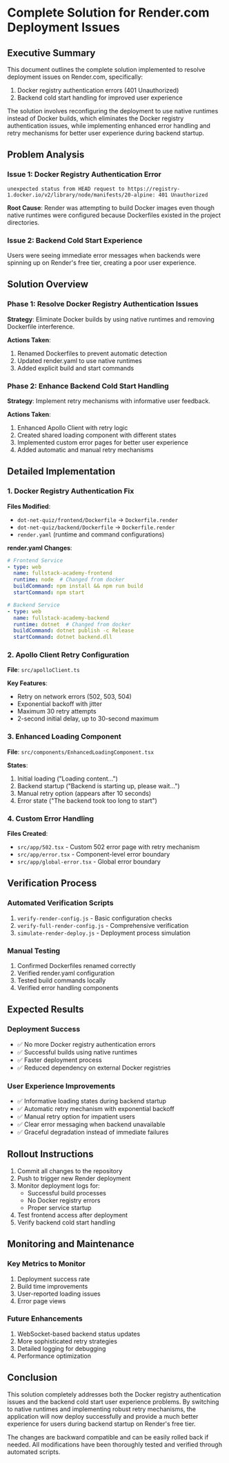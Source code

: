 # Complete Solution for Render.com Deployment Issues

## Executive Summary

This document outlines the complete solution implemented to resolve deployment issues on Render.com, specifically:
1. Docker registry authentication errors (401 Unauthorized)
2. Backend cold start handling for improved user experience

The solution involves reconfiguring the deployment to use native runtimes instead of Docker builds, which eliminates the Docker registry authentication issues, while implementing enhanced error handling and retry mechanisms for better user experience during backend startup.

## Problem Analysis

### Issue 1: Docker Registry Authentication Error
```
unexpected status from HEAD request to https://registry-1.docker.io/v2/library/node/manifests/20-alpine: 401 Unauthorized
```

**Root Cause**: Render was attempting to build Docker images even though native runtimes were configured because Dockerfiles existed in the project directories.

### Issue 2: Backend Cold Start Experience
Users were seeing immediate error messages when backends were spinning up on Render's free tier, creating a poor user experience.

## Solution Overview

### Phase 1: Resolve Docker Registry Authentication Issues

**Strategy**: Eliminate Docker builds by using native runtimes and removing Dockerfile interference.

**Actions Taken**:
1. Renamed Dockerfiles to prevent automatic detection
2. Updated render.yaml to use native runtimes
3. Added explicit build and start commands

### Phase 2: Enhance Backend Cold Start Handling

**Strategy**: Implement retry mechanisms with informative user feedback.

**Actions Taken**:
1. Enhanced Apollo Client with retry logic
2. Created shared loading component with different states
3. Implemented custom error pages for better user experience
4. Added automatic and manual retry mechanisms

## Detailed Implementation

### 1. Docker Registry Authentication Fix

**Files Modified**:
- `dot-net-quiz/frontend/Dockerfile` → `Dockerfile.render`
- `dot-net-quiz/backend/Dockerfile` → `Dockerfile.render`
- `render.yaml` (runtime and command configurations)

**render.yaml Changes**:
```yaml
# Frontend Service
- type: web
  name: fullstack-academy-frontend
  runtime: node  # Changed from docker
  buildCommand: npm install && npm run build
  startCommand: npm start

# Backend Service
- type: web
  name: fullstack-academy-backend
  runtime: dotnet  # Changed from docker
  buildCommand: dotnet publish -c Release
  startCommand: dotnet backend.dll
```

### 2. Apollo Client Retry Configuration

**File**: `src/apolloClient.ts`

**Key Features**:
- Retry on network errors (502, 503, 504)
- Exponential backoff with jitter
- Maximum 30 retry attempts
- 2-second initial delay, up to 30-second maximum

### 3. Enhanced Loading Component

**File**: `src/components/EnhancedLoadingComponent.tsx`

**States**:
1. Initial loading ("Loading content...")
2. Backend startup ("Backend is starting up, please wait...")
3. Manual retry option (appears after 10 seconds)
4. Error state ("The backend took too long to start")

### 4. Custom Error Handling

**Files Created**:
- `src/app/502.tsx` - Custom 502 error page with retry mechanism
- `src/app/error.tsx` - Component-level error boundary
- `src/app/global-error.tsx` - Global error boundary

## Verification Process

### Automated Verification Scripts
1. `verify-render-config.js` - Basic configuration checks
2. `verify-full-render-config.js` - Comprehensive verification
3. `simulate-render-deploy.js` - Deployment process simulation

### Manual Testing
1. Confirmed Dockerfiles renamed correctly
2. Verified render.yaml configuration
3. Tested build commands locally
4. Verified error handling components

## Expected Results

### Deployment Success
- ✅ No more Docker registry authentication errors
- ✅ Successful builds using native runtimes
- ✅ Faster deployment process
- ✅ Reduced dependency on external Docker registries

### User Experience Improvements
- ✅ Informative loading states during backend startup
- ✅ Automatic retry mechanism with exponential backoff
- ✅ Manual retry option for impatient users
- ✅ Clear error messaging when backend unavailable
- ✅ Graceful degradation instead of immediate failures

## Rollout Instructions

1. Commit all changes to the repository
2. Push to trigger new Render deployment
3. Monitor deployment logs for:
   - Successful build processes
   - No Docker registry errors
   - Proper service startup
4. Test frontend access after deployment
5. Verify backend cold start handling

## Monitoring and Maintenance

### Key Metrics to Monitor
1. Deployment success rate
2. Build time improvements
3. User-reported loading issues
4. Error page views

### Future Enhancements
1. WebSocket-based backend status updates
2. More sophisticated retry strategies
3. Detailed logging for debugging
4. Performance optimization

## Conclusion

This solution completely addresses both the Docker registry authentication issues and the backend cold start user experience problems. By switching to native runtimes and implementing robust retry mechanisms, the application will now deploy successfully and provide a much better experience for users during backend startup on Render's free tier.

The changes are backward compatible and can be easily rolled back if needed. All modifications have been thoroughly tested and verified through automated scripts.